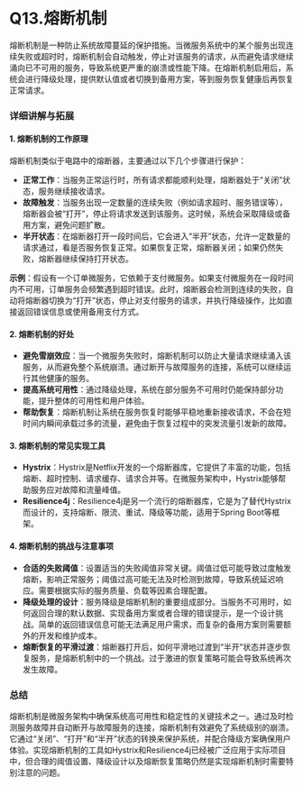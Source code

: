 # Q13.熔断机制

熔断机制是一种防止系统故障蔓延的保护措施。当微服务系统中的某个服务出现连续失败或超时时，熔断机制会自动触发，停止对该服务的请求，从而避免请求继续涌向已不可用的服务，导致系统更严重的崩溃或性能下降。在熔断机制启用后，系统会进行降级处理，提供默认值或者切换到备用方案，等到服务恢复健康后再恢复正常请求。

### 详细讲解与拓展

#### 1. **熔断机制的工作原理**

熔断机制类似于电路中的熔断器，主要通过以下几个步骤进行保护：

- **正常工作**：当服务正常运行时，所有请求都能顺利处理，熔断器处于“关闭”状态，服务继续接收请求。
- **故障触发**：当服务出现一定数量的连续失败（例如请求超时、服务错误等），熔断器会被“打开”，停止将请求发送到该服务。这时候，系统会采取降级或备用方案，避免问题扩散。
- **半开状态**：在熔断器打开一段时间后，它会进入“半开”状态，允许一定数量的请求通过，看是否服务恢复正常。如果恢复正常，熔断器关闭；如果仍然失败，熔断器继续保持打开状态。

**示例**：假设有一个订单微服务，它依赖于支付微服务。如果支付微服务在一段时间内不可用，订单服务会频繁遇到超时错误。此时，熔断器会检测到连续的失败，自动将熔断器切换为“打开”状态，停止对支付服务的请求，并执行降级操作，比如直接返回错误信息或使用备用支付方式。

#### 2. **熔断机制的好处**

- **避免雪崩效应**：当一个微服务失败时，熔断机制可以防止大量请求继续涌入该服务，从而避免整个系统崩溃。通过断开与故障服务的连接，系统可以继续运行其他健康的服务。
- **提高系统可用性**：通过降级处理，系统在部分服务不可用时仍能保持部分功能，提升整体的可用性和用户体验。
- **帮助恢复**：熔断机制让系统在服务恢复时能够平稳地重新接收请求，不会在短时间内瞬间承载过多的流量，避免由于恢复过程中的突发流量引发新的故障。

#### 3. **熔断机制的常见实现工具**

- **Hystrix**：Hystrix是Netflix开发的一个熔断器库，它提供了丰富的功能，包括熔断、超时控制、请求缓存、请求合并等。在微服务架构中，Hystrix能够帮助服务应对故障和流量峰值。
- **Resilience4j**：Resilience4j是另一个流行的熔断器库，它是为了替代Hystrix而设计的，支持熔断、限流、重试、降级等功能，适用于Spring Boot等框架。

#### 4. **熔断机制的挑战与注意事项**

- **合适的失败阈值**：设置适当的失败阈值非常关键。阈值过低可能导致过度触发熔断，影响正常服务；阈值过高可能无法及时检测到故障，导致系统延迟响应。需要根据实际的服务质量、负载等因素合理配置。
- **降级处理的设计**：服务降级是熔断机制的重要组成部分。当服务不可用时，如何返回合理的默认数据、实现备用方案或者合理的错误提示，是一个设计挑战。简单的返回错误信息可能无法满足用户需求，而复杂的备用方案则需要额外的开发和维护成本。
- **熔断恢复的平滑过渡**：熔断器打开后，如何平滑地过渡到“半开”状态并逐步恢复服务，是熔断机制中的一个挑战。过于激进的恢复策略可能会导致系统再次发生故障。

### 总结

熔断机制是微服务架构中确保系统高可用性和稳定性的关键技术之一。通过及时检测服务故障并自动断开与故障服务的连接，熔断机制有效避免了系统级别的崩溃。它通过“关闭”、“打开”和“半开”状态的转换来保护系统，并配合降级方案确保用户体验。实现熔断机制的工具如Hystrix和Resilience4j已经被广泛应用于实际项目中，但合理的阈值设置、降级设计以及熔断恢复策略仍然是实现熔断机制时需要特别注意的问题。